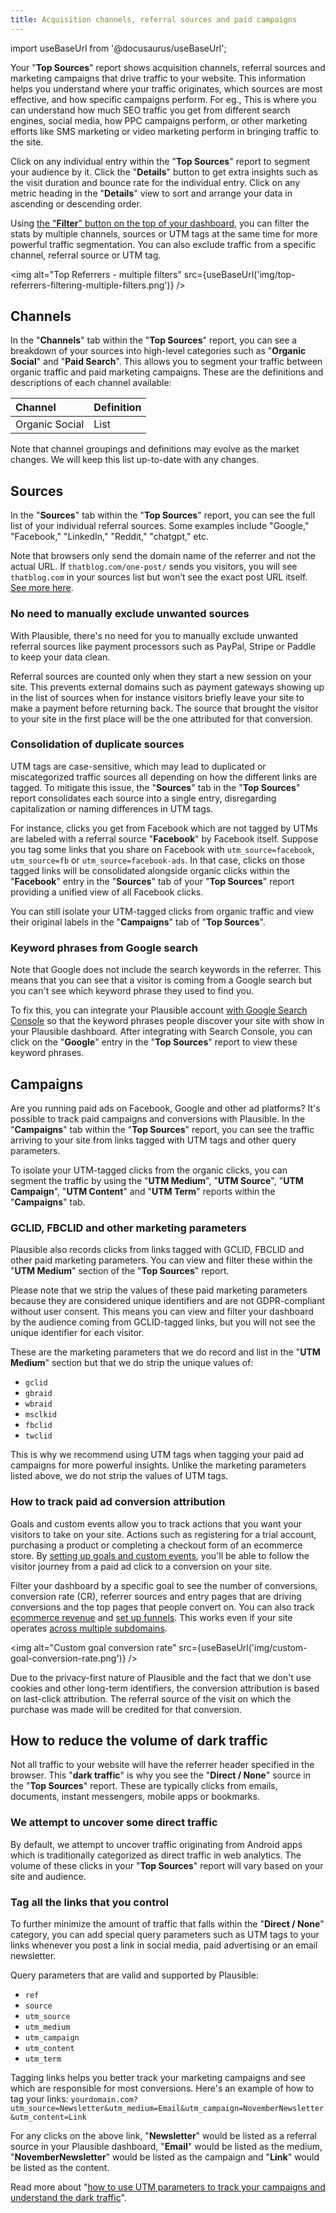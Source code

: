 ```yaml
---
title: Acquisition channels, referral sources and paid campaigns 
--- 
```


import useBaseUrl from '@docusaurus/useBaseUrl';

Your "**Top Sources**" report shows acquisition channels, referral sources and marketing campaigns that drive traffic to your website. This information helps you understand where your traffic originates, which sources are most effective, and how specific campaigns perform. For eg., This is where you can understand how much SEO traffic you get from different search engines, social media, how PPC campaigns perform, or other marketing efforts like SMS marketing or video marketing perform in bringing traffic to the site.

Click on any individual entry within the "**Top Sources**" report to segment your audience by it. Click the "**Details**" button to get extra insights such as the visit duration and bounce rate for the individual entry. Click on any metric heading in the "**Details**" view to sort and arrange your data in ascending or descending order.

Using [the "**Filter**" button on the top of your dashboard](filters-segments.md), you can filter the stats by multiple channels, sources or UTM tags at the same time for more powerful traffic segmentation. You can also exclude traffic from a specific channel, referral source or UTM tag.

<img alt="Top Referrers - multiple filters" src={useBaseUrl('img/top-referrers-filtering-multiple-filters.png')} />

## Channels

In the "**Channels**" tab within the "**Top Sources**" report, you can see a breakdown of your sources into high-level categories such as "**Organic Social**" and "**Paid Search**". This allows you to segment your traffic between organic traffic and paid marketing campaigns. These are the definitions and descriptions of each channel available:

| Channel     | Definition        |
| :---------- | :---------------- |
| Organic Social           | List             |

Note that channel groupings and definitions may evolve as the market changes. We will keep this list up-to-date with any changes.

## Sources

In the "**Sources**" tab within the "**Top Sources**" report, you can see the full list of your individual referral sources. Some examples include "Google," "Facebook," "LinkedIn," "Reddit," "chatgpt," etc.

Note that browsers only send the domain name of the referrer and not the actual URL. If `thatblog.com/one-post/` sends you visitors, you will see `thatblog.com` in your sources list but won’t see the exact post URL itself. [See more here](https://plausible.io/blog/referrer-policy).

### No need to manually exclude unwanted sources

With Plausible, there's no need for you to manually exclude unwanted referral sources like payment processors such as PayPal, Stripe or Paddle to keep your data clean.

Referral sources are counted only when they start a new session on your site. This prevents external domains such as payment gateways showing up in the list of sources when for instance visitors briefly leave your site to make a payment before returning back. The source that brought the visitor to your site in the first place will be the one attributed for that conversion.

### Consolidation of duplicate sources

UTM tags are case-sensitive, which may lead to duplicated or miscategorized traffic sources all depending on how the different links are tagged. To mitigate this issue, the "**Sources**" tab in the "**Top Sources**" report consolidates each source into a single entry, disregarding capitalization or naming differences in UTM tags.

For instance, clicks you get from Facebook which are not tagged by UTMs are labeled with a referral source "**Facebook**" by Facebook itself. Suppose you tag some links that you share on Facebook with `utm_source=facebook`, `utm_source=fb` or `utm_source=facebook-ads`. In that case, clicks on those tagged links will be consolidated alongside organic clicks within the "**Facebook**" entry in the "**Sources**" tab of your "**Top Sources**" report providing a unified view of all Facebook clicks.

You can still isolate your UTM-tagged clicks from organic traffic and view their original labels in the "**Campaigns**" tab of "**Top Sources**".

### Keyword phrases from Google search

Note that Google does not include the search keywords in the referrer. This means that you can see that a visitor is coming from a Google search but you can't see which keyword phrase they used to find you. 

To fix this, you can integrate your Plausible account [with Google Search Console](google-search-console-integration.md) so that the keyword phrases people discover your site with show in your Plausible dashboard. After integrating with Search Console, you can click on the "**Google**" entry in the "**Top Sources**" report to view these keyword phrases.

## Campaigns 

Are you running paid ads on Facebook, Google and other ad platforms? It's possible to track paid campaigns and conversions with Plausible. In the "**Campaigns**" tab within the "**Top Sources**" report, you can see the traffic arriving to your site from links tagged with UTM tags and other query parameters.

To isolate your UTM-tagged clicks from the organic clicks, you can segment the traffic by using the "**UTM Medium**", "**UTM Source**", "**UTM Campaign**", "**UTM Content**" and "**UTM Term**" reports within the "**Campaigns**" tab.

### GCLID, FBCLID and other marketing parameters

Plausible also records clicks from links tagged with GCLID, FBCLID and other paid marketing parameters. You can view and filter these within the "**UTM Medium**" section of the "**Top Sources**" report. 

Please note that we strip the values of these paid marketing parameters because they are considered unique identifiers and are not GDPR-compliant without user consent. This means you can view and filter your dashboard by the audience coming from GCLID-tagged links, but you will not see the unique identifier for each visitor.

These are the marketing parameters that we do record and list in the "**UTM Medium**" section but that we do strip the unique values of:

* `gclid`
* `gbraid` 
* `wbraid`
* `msclkid`
* `fbclid`
* `twclid`

This is why we recommend using UTM tags when tagging your paid ad campaigns for more powerful insights. Unlike the marketing parameters listed above, we do not strip the values of UTM tags.

### How to track paid ad conversion attribution

Goals and custom events allow you to track actions that you want your visitors to take on your site. Actions such as registering for a trial account, purchasing a product or completing a checkout form of an ecommerce store. By [setting up goals and custom events](goal-conversions.md), you'll be able to follow the visitor journey from a paid ad click to a conversion on your site. 

Filter your dashboard by a specific goal to see the number of conversions, conversion rate (CR), referrer sources and entry pages that are driving conversions and the top pages that people convert on. You can also track [ecommerce revenue](ecommerce-revenue-tracking.md) and [set up funnels](funnel-analysis.md). This works even if your site operates [across multiple subdomains](subdomain-hostname-filter.md).

<img alt="Custom goal conversion rate" src={useBaseUrl('img/custom-goal-conversion-rate.png')} />

Due to the privacy-first nature of Plausible and the fact that we don't use cookies and other long-term identifiers, the conversion attribution is based on last-click attribution. The referral source of the visit on which the purchase was made will be credited for that conversion. 

## How to reduce the volume of dark traffic

Not all traffic to your website will have the referrer header specified in the browser. This "**dark traffic**" is why you see the "**Direct / None**" source in the "**Top Sources**" report. These are typically clicks from emails, documents, instant messengers, mobile apps or bookmarks.

### We attempt to uncover some direct traffic

By default, we attempt to uncover traffic originating from Android apps which is traditionally categorized as direct traffic in web analytics. The volume of these clicks in your "**Top Sources**" report will vary based on your site and audience.

### Tag all the links that you control

To further minimize the amount of traffic that falls within the "**Direct / None**" category, you can add special query parameters such as UTM tags to your links whenever you post a link in social media, paid advertising or an email newsletter. 

Query parameters that are valid and supported by Plausible:

* `ref`
* `source`
* `utm_source`
* `utm_medium`
* `utm_campaign`
* `utm_content`
* `utm_term` 

Tagging links helps you better track your marketing campaigns and see which are responsible for most conversions. Here's an example of how to tag your links: `yourdomain.com?utm_source=Newsletter&utm_medium=Email&utm_campaign=NovemberNewsletter&utm_content=Link`

For any clicks on the above link, "**Newsletter**" would be listed as a referral source in your Plausible dashboard, "**Email**" would be listed as the medium, "**NovemberNewsletter**" would be listed as the campaign and "**Link**" would be listed as the content. 

Read more about "[how to use UTM parameters to track your campaigns and understand the dark traffic](https://plausible.io/blog/utm-tracking-tags)".
